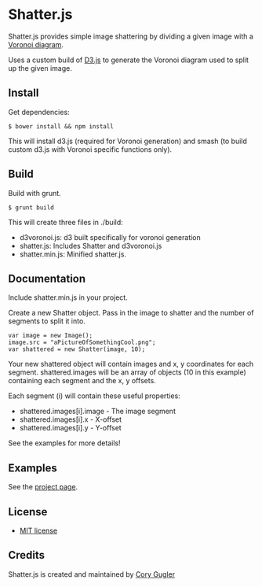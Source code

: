# Shatter.js

Shatter.js provides simple image shattering by dividing a given 
image with a [Voronoi diagram](http://en.wikipedia.org/wiki/Voronoi_diagram).

Uses a custom build of [D3.js](https://github.com/mbostock/d3) to generate the Voronoi diagram used to split up the given image.

## Install

Get dependencies:

    $ bower install && npm install

This will install d3.js (required for Voronoi generation) and 
smash (to build custom d3.js with Voronoi specific functions only).

## Build

Build with grunt.

    $ grunt build

This will create three files in ./build:
- d3voronoi.js: d3 built specifically for voronoi generation
- shatter.js: Includes Shatter and d3voronoi.js
- shatter.min.js: Minified shatter.js.

## Documentation

Include shatter.min.js in your project.

Create a new Shatter object. Pass in the image to shatter and the number of segments to split it into.

    var image = new Image();
    image.src = "aPictureOfSomethingCool.png";
    var shattered = new Shatter(image, 10);

Your new shattered object will contain images and x, y coordinates for each segment.
shattered.images will be an array of objects (10 in this example) containing each segment and the x, y offsets.

Each segment (i) will contain these useful properties:
- shattered.images[i].image - The image segment
- shattered.images[i].x     - X-offset
- shattered.images[i].y     - Y-offset

See the examples for more details!


## Examples

See the [project page](http://cdgugler.github.io/shatter.js/).

## License

- [MIT license](LICENSE.md)

## Credits

Shatter.js is created and maintained by [Cory Gugler](http://www.addlime.com)
